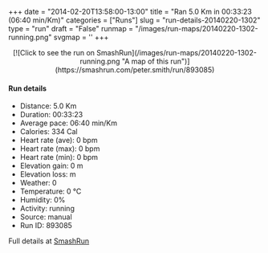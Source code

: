 +++
date = "2014-02-20T13:58:00-13:00"
title = "Ran 5.0 Km in 00:33:23 (06:40 min/Km)"
categories = ["Runs"]
slug = "run-details-20140220-1302"
type = "run"
draft = "False"
runmap = "/images/run-maps/20140220-1302-running.png"
svgmap = '<polyline points="">'
+++



<!--more-->

<center>
[![Click to see the run on SmashRun](/images/run-maps/20140220-1302-running.png "A map of this run")](https://smashrun.com/peter.smith/run/893085)
</center>

#### Run details

* Distance: 5.0 Km
* Duration: 00:33:23
* Average pace: 06:40 min/Km
* Calories: 334 Cal
* Heart rate (ave): 0 bpm
* Heart rate (max): 0 bpm
* Heart rate (min): 0 bpm
* Elevation gain: 0 m
* Elevation loss:  m
* Weather: 0
* Temperature: 0 &deg;C
* Humidity: 0%
* Activity: running
* Source: manual
* Run ID: 893085

Full details at [SmashRun](https://smashrun.com/peter.smith/run/893085)